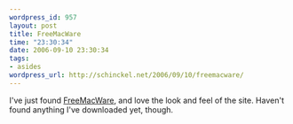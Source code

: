 ```yaml
--- 
wordpress_id: 957
layout: post
title: FreeMacWare
time: "23:30:34"
date: 2006-09-10 23:30:34
tags: 
- asides
wordpress_url: http://schinckel.net/2006/09/10/freemacware/
---
```

I've just found [FreeMacWare][1], and love the look and feel of the site. Haven't found anything I've downloaded yet, though. 

   [1]: http://www.freemacware.com/

